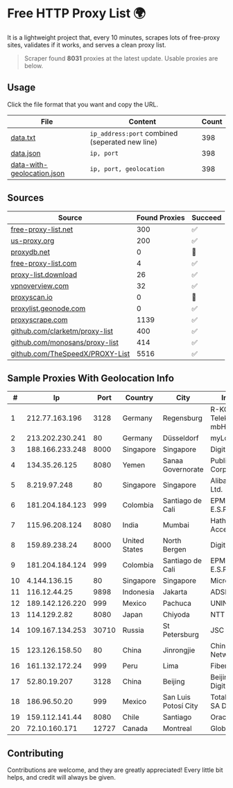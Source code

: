
# Free HTTP Proxy List 🌍

It is a lightweight project that, every 10 minutes, scrapes lots of free-proxy sites, validates if it works, and serves a clean proxy list.


> Scraper found **8031** proxies at the latest update. Usable proxies are below.

## Usage

Click the file format that you want and copy the URL.


|File|Content|Count|
|----|-------|-----|
|[data.txt](https://raw.githubusercontent.com/themiralay/Proxy-List-World/master/data.txt)|`ip_address:port` combined (seperated new line)|398|
|[data.json](https://raw.githubusercontent.com/themiralay/Proxy-List-World/master/data.json)|`ip, port`|398|
|[data-with-geolocation.json](https://raw.githubusercontent.com/themiralay/Proxy-List-World/master/data-with-geolocation.json)|`ip, port, geolocation`|398|

## Sources

|Source|Found Proxies|Succeed|
|------|-------------|-------|
|[free-proxy-list.net](https://free-proxy-list.net)|300|✅|
|[us-proxy.org](https://www.us-proxy.org)|200|✅|
|[proxydb.net](http://proxydb.net)|0|🚫|
|[free-proxy-list.com](https://free-proxy-list.com/?page=&port=&type%5B%5D=http&type%5B%5D=https&up_time=0&search=Search)|4|✅|
|[proxy-list.download](https://www.proxy-list.download/HTTP)|26|✅|
|[vpnoverview.com](https://vpnoverview.com/privacy/anonymous-browsing/free-proxy-servers)|32|✅|
|[proxyscan.io](https://www.proxyscan.io)|0|🚫|
|[proxylist.geonode.com](https://proxylist.geonode.com/api/proxy-list?limit=300&page=1&sort_by=lastChecked&sort_type=desc&protocols=http,https)|0|✅|
|[proxyscrape.com](https://api.proxyscrape.com/v2/?request=displayproxies&protocol=http&timeout=10000&country=all&ssl=all&anonymity=all)|1139|✅|
|[github.com/clarketm/proxy-list](https://raw.githubusercontent.com/clarketm/proxy-list/master/proxy-list-raw.txt)|400|✅|
|[github.com/monosans/proxy-list](https://raw.githubusercontent.com/monosans/proxy-list/main/proxies/http.txt)|414|✅|
|[github.com/TheSpeedX/PROXY-List](https://raw.githubusercontent.com/TheSpeedX/PROXY-List/master/http.txt)|5516|✅|


## Sample Proxies With Geolocation Info

|#|Ip|Port|Country|City|Internet Service Provider|
|-|--|----|-------|----|-------------------------|
|1|212.77.163.196|3128|Germany|Regensburg|R-KOM Regensburger Telekommunikationsgesellschaft mbH & Co. KG|
|2|213.202.230.241|80|Germany|Düsseldorf|myLoc managed IT AG|
|3|188.166.233.248|8000|Singapore|Singapore|DigitalOcean, LLC|
|4|134.35.26.125|8080|Yemen|Sanaa Governorate|Public Telecommunication Corporation|
|5|8.219.97.248|80|Singapore|Singapore|Alibaba (US) Technology Co., Ltd.|
|6|181.204.184.123|999|Colombia|Santiago de Cali|EPM Telecomunicaciones S.A. E.S.P.|
|7|115.96.208.124|8080|India|Mumbai|Hathway IP over Cable Internet Access|
|8|159.89.238.24|8000|United States|North Bergen|DigitalOcean, LLC|
|9|181.204.184.124|999|Colombia|Santiago de Cali|EPM Telecomunicaciones S.A. E.S.P.|
|10|4.144.136.15|80|Singapore|Singapore|Microsoft Corporation|
|11|116.12.44.25|9898|Indonesia|Jakarta|ADSNET|
|12|189.142.126.220|999|Mexico|Pachuca|UNINET|
|13|114.129.2.82|8080|Japan|Chiyoda|NTT SmartConnect Corporation|
|14|109.167.134.253|30710|Russia|St Petersburg|JSC "ER-Telecom Holding"|
|15|123.126.158.50|80|China|Jinrongjie|China Unicom Beijing Province Network|
|16|161.132.172.24|999|Peru|Lima|Fibertel Peru S.A.|
|17|52.80.19.207|3128|China|Beijing|Beijing Guanghuan Xinwang Digital|
|18|186.96.50.20|999|Mexico|San Luis Potosí City|Total Play Telecomunicaciones SA De CV|
|19|159.112.141.44|8080|Chile|Santiago|Oracle Corporation|
|20|72.10.160.171|12727|Canada|Montreal|GloboTech Communications|



## Contributing

Contributions are welcome, and they are greatly appreciated! Every
little bit helps, and credit will always be given.


